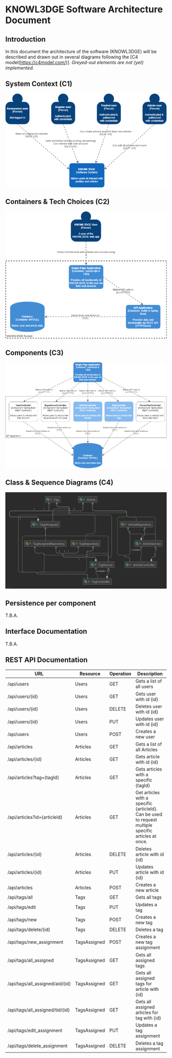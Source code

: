 # KNOWL3DGE Software Architecture Document

## Introduction

In this document the architecture of the software (KNOWL3DGE) will be described and drawn out in several diagrams following the [C4 model(https://c4model.com/)].
*Greyed-out elements are not (yet) implemented.*
## System Context (C1)

![The system context diagram](media/knowl3dge-context.png)

## Containers & Tech Choices (C2)

![The container diagram](media/knowl3dge-containers.png)

## Components (C3)

![The components diagram](media/knowl3dge-components.png)

## Class & Sequence Diagrams (C4)

![The REST Controller class diagram](media/restcontrollers.png)

## Persistence per component

T.B.A.

## Interface Documentation

T.B.A.

## REST API Documentation

| URL                             | Resource     | Operation | Description                                                                                          |
| ------------------------------- | ------------ | --------- | ---------------------------------------------------------------------------------------------------- |
| /api/users                      | Users        | GET       | Gets a list of all users                                                                             |
| /api/users/{id}                 | Users        | GET       | Gets user with id {id}                                                                               |
| /api/users/{id}                 | Users        | DELETE    | Deletes user with id {id}                                                                            |
| /api/users/{id}                 | Users        | PUT       | Updates user with id {id}                                                                            |
| /api/users                      | Users        | POST      | Creates a new user                                                                                   |
| /api/articles                   | Articles     | GET       | Gets a list of all Articles                                                                          |
| /api/articles/{id}              | Articles     | GET       | Gets article with id {id}                                                                            |
| /api/articles?tag={tagId}       | Articles     | GET       | Gets articles with a specific {tagId}                                                                |
| /api/articles?id={articleId}    | Articles     | GET       | Get articles with a specific {articleId}. Can be used to request multiple specific articles at once. |
| /api/articles/{id}              | Articles     | DELETE    | Deletes article with id {id}                                                                         |
| /api/articles/{id}              | Articles     | PUT       | Updates article with id {id}                                                                         |
| /api/articles                   | Articles     | POST      | Creates a new article                                                                                |
| /api/tags/all                   | Tags         | GET       | Gets all tags                                                                                        |
| /api/tags/edit                  | Tags         | PUT       | Updates a tag                                                                                        |
| /api/tags/new                   | Tags         | POST      | Creates a new tag                                                                                    |
| /api/tags/delete/{id}           | Tags         | DELETE    | Deletes a tag                                                                                        |
| /api/tags/new_assignment        | TagsAssigned | POST      | Creates a new tag assignment                                                                         |
| /api/tags/all_assigned          | TagsAssigned | GET       | Gets all assigned tags                                                                               |
| /api/tags/all_assigned/aid/{id} | TagsAssigned | GET       | Gets all assigned tags for article with {id}                                                         |
| /api/tags/all_assigned/tid/{id} | TagsAssigned | GET       | Gets all assigned articles for tag with {id}                                                         |
| /api/tags/edit_assignment       | TagsAssigned | PUT       | Updates a tag assignment                                                                             |
| /api/tags/delete_assignment     | TagsAssigned | DELETE    | Deletes a tag assignment                                                                             |
